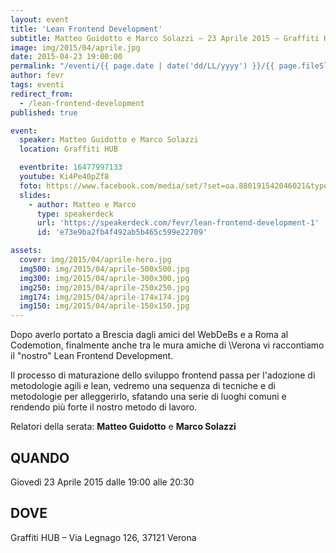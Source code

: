 ```yaml
---
layout: event
title: 'Lean Frontend Development'
subtitle: Matteo Guidotto e Marco Solazzi – 23 Aprile 2015 – Graffiti HUB
image: img/2015/04/aprile.jpg
date: 2015-04-23 19:00:00
permalink: "/eventi/{{ page.date | date('dd/LL/yyyy') }}/{{ page.fileSlug | slug }}/index.html"
author: fevr
tags: eventi
redirect_from:
  - /lean-frontend-development
published: true

event:
  speaker: Matteo Guidotto e Marco Solazzi
  location: Graffiti HUB

  eventbrite: 16477997133
  youtube: Ki4Pe40pZf8
  foto: https://www.facebook.com/media/set/?set=oa.880191542046021&type=1
  slides:
    - author: Matteo e Marco
      type: speakerdeck
      url: 'https://speakerdeck.com/fevr/lean-frontend-development-1'
      id: 'e73e9ba2fb4f492ab5b465c599e22709'

assets:
  cover: img/2015/04/aprile-hero.jpg
  img500: img/2015/04/aprile-500x500.jpg
  img300: img/2015/04/aprile-300x300.jpg
  img250: img/2015/04/aprile-250x250.jpg
  img174: img/2015/04/aprile-174x174.jpg
  img150: img/2015/04/aprile-150x150.jpg
---
```


Dopo averlo portato a Brescia dagli amici del WebDeBs e a Roma al Codemotion, finalmente anche tra le mura amiche di
\Verona vi raccontiamo il "nostro" Lean Frontend Development.

Il processo di maturazione dello sviluppo frontend passa per l'adozione di metodologie agili e lean,
vedremo una sequenza di tecniche e di metodologie per alleggerirlo, sfatando una serie di luoghi comuni
e rendendo più forte il nostro metodo di lavoro.

Relatori della serata: **Matteo Guidotto** e **Marco Solazzi**

## QUANDO

Giovedì 23 Aprile 2015 dalle 19:00 alle 20:30

## DOVE

Graffiti HUB – Via Legnago 126, 37121 Verona
